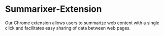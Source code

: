 # Summarixer-Extension
Our Chrome extension allows users to summarize web content with a single click and facilitates easy sharing of data between web pages.
